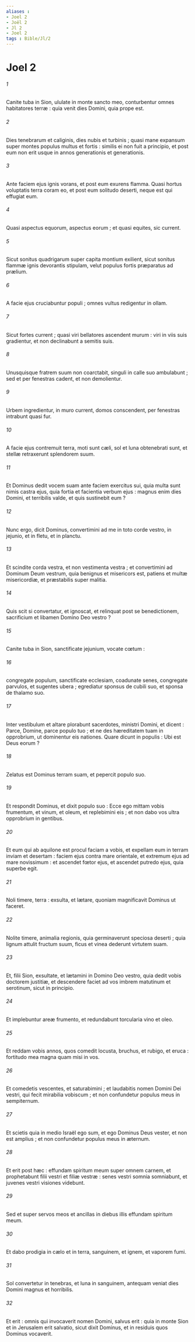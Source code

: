 ```yaml
---
aliases : 
- Joel 2
- Joël 2
- Jl 2
- Joel 2
tags : Bible/Jl/2
---
```


# Joel 2

###### 1
Canite tuba in Sion, ululate in monte sancto meo, conturbentur omnes habitatores terræ : quia venit dies Domini, quia prope est.
###### 2
Dies tenebrarum et caliginis, dies nubis et turbinis ; quasi mane expansum super montes populus multus et fortis : similis ei non fuit a principio, et post eum non erit usque in annos generationis et generationis.
###### 3
Ante faciem ejus ignis vorans, et post eum exurens flamma. Quasi hortus voluptatis terra coram eo, et post eum solitudo deserti, neque est qui effugiat eum.
###### 4
Quasi aspectus equorum, aspectus eorum ; et quasi equites, sic current.
###### 5
Sicut sonitus quadrigarum super capita montium exilient, sicut sonitus flammæ ignis devorantis stipulam, velut populus fortis præparatus ad prælium.
###### 6
A facie ejus cruciabuntur populi ; omnes vultus redigentur in ollam.
###### 7
Sicut fortes current ; quasi viri bellatores ascendent murum : viri in viis suis gradientur, et non declinabunt a semitis suis.
###### 8
Unusquisque fratrem suum non coarctabit, singuli in calle suo ambulabunt ; sed et per fenestras cadent, et non demolientur.
###### 9
Urbem ingredientur, in muro current, domos conscendent, per fenestras intrabunt quasi fur.
###### 10
A facie ejus contremuit terra, moti sunt cæli, sol et luna obtenebrati sunt, et stellæ retraxerunt splendorem suum.
###### 11
Et Dominus dedit vocem suam ante faciem exercitus sui, quia multa sunt nimis castra ejus, quia fortia et facientia verbum ejus : magnus enim dies Domini, et terribilis valde, et quis sustinebit eum ?
###### 12
Nunc ergo, dicit Dominus, convertimini ad me in toto corde vestro, in jejunio, et in fletu, et in planctu.
###### 13
Et scindite corda vestra, et non vestimenta vestra ; et convertimini ad Dominum Deum vestrum, quia benignus et misericors est, patiens et multæ misericordiæ, et præstabilis super malitia.
###### 14
Quis scit si convertatur, et ignoscat, et relinquat post se benedictionem, sacrificium et libamen Domino Deo vestro ?
###### 15
Canite tuba in Sion, sanctificate jejunium, vocate cœtum :
###### 16
congregate populum, sanctificate ecclesiam, coadunate senes, congregate parvulos, et sugentes ubera ; egrediatur sponsus de cubili suo, et sponsa de thalamo suo.
###### 17
Inter vestibulum et altare plorabunt sacerdotes, ministri Domini, et dicent : Parce, Domine, parce populo tuo ; et ne des hæreditatem tuam in opprobrium, ut dominentur eis nationes. Quare dicunt in populis : Ubi est Deus eorum ?
###### 18
Zelatus est Dominus terram suam, et pepercit populo suo.
###### 19
Et respondit Dominus, et dixit populo suo : Ecce ego mittam vobis frumentum, et vinum, et oleum, et replebimini eis ; et non dabo vos ultra opprobrium in gentibus.
###### 20
Et eum qui ab aquilone est procul faciam a vobis, et expellam eum in terram inviam et desertam : faciem ejus contra mare orientale, et extremum ejus ad mare novissimum : et ascendet fœtor ejus, et ascendet putredo ejus, quia superbe egit.
###### 21
Noli timere, terra : exsulta, et lætare, quoniam magnificavit Dominus ut faceret.
###### 22
Nolite timere, animalia regionis, quia germinaverunt speciosa deserti ; quia lignum attulit fructum suum, ficus et vinea dederunt virtutem suam.
###### 23
Et, filii Sion, exsultate, et lætamini in Domino Deo vestro, quia dedit vobis doctorem justitiæ, et descendere faciet ad vos imbrem matutinum et serotinum, sicut in principio.
###### 24
Et implebuntur areæ frumento, et redundabunt torcularia vino et oleo.
###### 25
Et reddam vobis annos, quos comedit locusta, bruchus, et rubigo, et eruca : fortitudo mea magna quam misi in vos.
###### 26
Et comedetis vescentes, et saturabimini ; et laudabitis nomen Domini Dei vestri, qui fecit mirabilia vobiscum ; et non confundetur populus meus in sempiternum.
###### 27
Et scietis quia in medio Israël ego sum, et ego Dominus Deus vester, et non est amplius ; et non confundetur populus meus in æternum.
###### 28
Et erit post hæc : effundam spiritum meum super omnem carnem, et prophetabunt filii vestri et filiæ vestræ : senes vestri somnia somniabunt, et juvenes vestri visiones videbunt.
###### 29
Sed et super servos meos et ancillas in diebus illis effundam spiritum meum.
###### 30
Et dabo prodigia in cælo et in terra, sanguinem, et ignem, et vaporem fumi.
###### 31
Sol convertetur in tenebras, et luna in sanguinem, antequam veniat dies Domini magnus et horribilis.
###### 32
Et erit : omnis qui invocaverit nomen Domini, salvus erit : quia in monte Sion et in Jerusalem erit salvatio, sicut dixit Dominus, et in residuis quos Dominus vocaverit.
